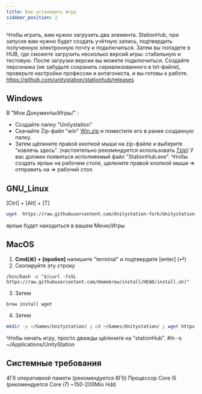 ```yaml
---
title: Как установить игру
sidebar_position: 2
---
```


Чтобы играть, вам нужно загрузить два элемента.
StationHub, при запуске вам нужно будет создать учётную запись, подтвердить полученную электронную почту и подключиться.
Затем вы попадете в HUB, где сможете загрузить несколько версий игры: стабильную и тестовую.
После загрузки версии вы можете подключиться.
Создайте персонажа (не забудьте сохранить сериализованного в txt-файле), проверьте настройки профессии и антагониста, и вы готовы к работе. 
https://github.com/unitystation/stationhub/releases

## Windows ##
В "Мои Документы/Игры/" :
- Создайте папку "Unitystation"
- Скачайте Zip-файл "win" [Win.zip](https://github.com/unitystation/stationhub/releases/latest/) и поместите его в ранее созданную папку.
- Затем щёлкните правой кнопкой мыши на zip-файле и выберите "извлечь здесь". (настоятельно рекомендуется использовать [7zip](https://www.7-zip.org/a/7z2107-x64.msi)) 
У вас должен появиться исполняемый файл "StationHub.exe".
Чтобы создать ярлык на рабочем столе, щелкните правой кнопкой мыши => отправить на => рабочий стол.

## GNU_Linux ##
[Ctrl] + [Alt] + [T]
```bash
wget  https://raw.githubusercontent.com/Unitystation-fork/Unitystation-Others/main/Installation-Script/UnityStationInstaller.sh -O ~/UnityStationInstaller.sh ; sudo chmod 750 ~/UnityStationInstaller.sh ; sudo ~/UnityStationInstaller.sh
```
ярлык будет находиться в вашем Меню/Игры 

## MacOS ##
 1. **Cmd(⌘) + [пробел]** напишите "terminal" и подтвердите [enter] (⏎)
 2. Скопируйте эту строку 
 
```properties
/bin/bash -c "$(curl -fsSL https://raw.githubusercontent.com/Homebrew/install/HEAD/install.sh)" 
```
 3. Затем

```properties
brew install wget
```

 4.  Затем
```bash
mkdir -p ~/Games/Unitystation/ ; cd ~/Games/Unitystation/ ; wget https://github.com/unitystation/stationhub/releases/download/930/osx930.zip ; wget https://github.com/unitystation/stationhub/blob/develop/UnitystationLauncher/Assets/unityico.png ; unzip *.zip ; rm -rfv *.zip ./ ;sudo chmod -R 750 ./StationHub ; killall Terminal
```
Чтобы начать игру, просто дважды щёлкните на "stationHub".
#ln -s ~/Applications/UnityStation

## Системные требования ##
4Гб оперативной памяти (рекомендуется 8Гб)
Процессор Core i5 (рекомендуется Core i7)
~150-200Mio Hdd
